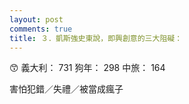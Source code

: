 ```yaml
---
layout: post
comments: true
title: ３．凱斯強史東說，即興創意的三大阻礙：
---
```


:kissing_smiling_eyes: 義大利： 731 狗年： 298 中旅： 164


害怕犯錯／失禮／被當成瘋子
